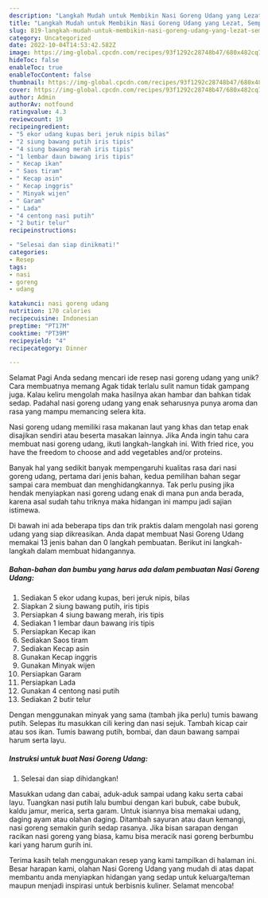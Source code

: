 ```yaml
---
description: "Langkah Mudah untuk Membikin Nasi Goreng Udang yang Lezat, Sempurna"
title: "Langkah Mudah untuk Membikin Nasi Goreng Udang yang Lezat, Sempurna"
slug: 819-langkah-mudah-untuk-membikin-nasi-goreng-udang-yang-lezat-sempurna
category: Uncategorized
date: 2022-10-04T14:53:42.582Z
image: https://img-global.cpcdn.com/recipes/93f1292c28748b47/680x482cq70/nasi-goreng-udang-foto-resep-utama.jpg
hideToc: false
enableToc: true
enableTocContent: false
thumbnail: https://img-global.cpcdn.com/recipes/93f1292c28748b47/680x482cq70/nasi-goreng-udang-foto-resep-utama.jpg
cover: https://img-global.cpcdn.com/recipes/93f1292c28748b47/680x482cq70/nasi-goreng-udang-foto-resep-utama.jpg
author: Admin
authorAv: notfound
ratingvalue: 4.3
reviewcount: 19
recipeingredient:
- "5 ekor udang kupas beri jeruk nipis bilas"
- "2 siung bawang putih iris tipis"
- "4 siung bawang merah iris tipis"
- "1 lembar daun bawang iris tipis"
- " Kecap ikan"
- " Saos tiram"
- " Kecap asin"
- " Kecap inggris"
- " Minyak wijen"
- " Garam"
- " Lada"
- "4 centong nasi putih"
- "2 butir telur"
recipeinstructions:

- "Selesai dan siap dinikmati!"
categories:
- Resep
tags:
- nasi
- goreng
- udang

katakunci: nasi goreng udang 
nutrition: 170 calories
recipecuisine: Indonesian
preptime: "PT17M"
cooktime: "PT39M"
recipeyield: "4"
recipecategory: Dinner

---
```



Selamat Pagi Anda sedang mencari ide resep nasi goreng udang yang unik? Cara membuatnya memang Agak tidak terlalu sulit namun tidak gampang juga. Kalau keliru mengolah maka hasilnya akan hambar dan bahkan tidak sedap. Padahal nasi goreng udang yang enak seharusnya punya aroma dan rasa yang mampu memancing selera kita.


Nasi goreng udang memiliki rasa makanan laut yang khas dan tetap enak disajikan sendiri atau beserta masakan lainnya. Jika Anda ingin tahu cara membuat nasi goreng udang, ikuti langkah-langkah ini. With fried rice, you have the freedom to choose and add vegetables and/or proteins.

Banyak hal yang sedikit banyak mempengaruhi kualitas rasa dari nasi goreng udang, pertama dari jenis bahan, kedua pemilihan bahan segar sampai cara membuat dan menghidangkannya. Tak perlu pusing jika hendak menyiapkan nasi goreng udang enak di mana pun anda berada, karena asal sudah tahu triknya maka hidangan ini mampu jadi sajian istimewa.


Di bawah ini ada beberapa tips dan trik praktis dalam mengolah nasi goreng udang yang siap dikreasikan. Anda dapat membuat Nasi Goreng Udang memakai 13 jenis bahan dan 0 langkah pembuatan. Berikut ini langkah-langkah dalam membuat hidangannya.

<!--inarticleads1-->

##### Bahan-bahan dan bumbu yang harus ada dalam pembuatan Nasi Goreng Udang:

1. Sediakan 5 ekor udang kupas, beri jeruk nipis, bilas
1. Siapkan 2 siung bawang putih, iris tipis
1. Persiapkan 4 siung bawang merah, iris tipis
1. Sediakan 1 lembar daun bawang iris tipis
1. Persiapkan  Kecap ikan
1. Sediakan  Saos tiram
1. Sediakan  Kecap asin
1. Gunakan  Kecap inggris
1. Gunakan  Minyak wijen
1. Persiapkan  Garam
1. Persiapkan  Lada
1. Gunakan 4 centong nasi putih
1. Sediakan 2 butir telur


Dengan menggunakan minyak yang sama (tambah jika perlu) tumis bawang putih. Selepas itu masukkan cili kering dan nasi sejuk. Tambah kicap cair atau sos ikan. Tumis bawang putih, bombai, dan daun bawang sampai harum serta layu. 

<!--inarticleads2-->

##### Instruksi untuk buat Nasi Goreng Udang:


1. Selesai dan siap dihidangkan!

Masukkan udang dan cabai, aduk-aduk sampai udang kaku serta cabai layu. Tuangkan nasi putih lalu bumbui dengan kari bubuk, cabe bubuk, kaldu jamur, merica, serta garam. Untuk isiannya bisa memakai udang, daging ayam atau olahan daging. Ditambah sayuran atau daun kemangi, nasi goreng semakin gurih sedap rasanya. Jika bisan sarapan dengan racikan nasi goreng yang biasa, kamu bisa meracik nasi goreng berbumbu kari yang harum gurih ini. 

Terima kasih telah menggunakan resep yang kami tampilkan di halaman ini. Besar harapan kami, olahan Nasi Goreng Udang yang mudah di atas dapat membantu anda menyiapkan hidangan yang sedap untuk keluarga/teman maupun menjadi inspirasi untuk berbisnis kuliner. Selamat mencoba!
